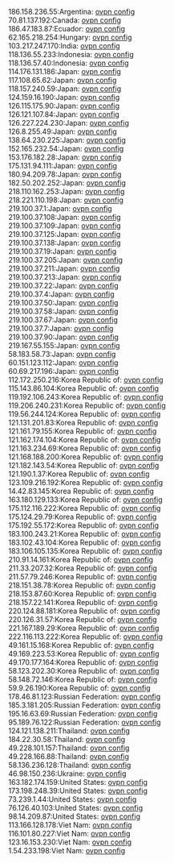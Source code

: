 186.158.236.55:Argentina: [ovpn config](vpn/186_158_236_55.ovpn)  
70.81.137.192:Canada: [ovpn config](vpn/70_81_137_192.ovpn)  
186.47.183.87:Ecuador: [ovpn config](vpn/186_47_183_87.ovpn)  
62.165.218.254:Hungary: [ovpn config](vpn/62_165_218_254.ovpn)  
103.217.247.170:India: [ovpn config](vpn/103_217_247_170.ovpn)  
118.136.55.233:Indonesia: [ovpn config](vpn/118_136_55_233.ovpn)  
118.136.57.40:Indonesia: [ovpn config](vpn/118_136_57_40.ovpn)  
114.176.131.186:Japan: [ovpn config](vpn/114_176_131_186.ovpn)  
117.108.65.62:Japan: [ovpn config](vpn/117_108_65_62.ovpn)  
118.157.240.59:Japan: [ovpn config](vpn/118_157_240_59.ovpn)  
124.159.16.190:Japan: [ovpn config](vpn/124_159_16_190.ovpn)  
126.115.175.90:Japan: [ovpn config](vpn/126_115_175_90.ovpn)  
126.121.107.84:Japan: [ovpn config](vpn/126_121_107_84.ovpn)  
126.227.224.230:Japan: [ovpn config](vpn/126_227_224_230.ovpn)  
126.8.255.49:Japan: [ovpn config](vpn/126_8_255_49.ovpn)  
138.64.230.225:Japan: [ovpn config](vpn/138_64_230_225.ovpn)  
152.165.232.54:Japan: [ovpn config](vpn/152_165_232_54.ovpn)  
153.176.182.28:Japan: [ovpn config](vpn/153_176_182_28.ovpn)  
175.131.94.111:Japan: [ovpn config](vpn/175_131_94_111.ovpn)  
180.94.209.78:Japan: [ovpn config](vpn/180_94_209_78.ovpn)  
182.50.202.252:Japan: [ovpn config](vpn/182_50_202_252.ovpn)  
218.110.162.253:Japan: [ovpn config](vpn/218_110_162_253.ovpn)  
218.221.110.198:Japan: [ovpn config](vpn/218_221_110_198.ovpn)  
219.100.37.1:Japan: [ovpn config](vpn/219_100_37_1.ovpn)  
219.100.37.108:Japan: [ovpn config](vpn/219_100_37_108.ovpn)  
219.100.37.109:Japan: [ovpn config](vpn/219_100_37_109.ovpn)  
219.100.37.125:Japan: [ovpn config](vpn/219_100_37_125.ovpn)  
219.100.37.138:Japan: [ovpn config](vpn/219_100_37_138.ovpn)  
219.100.37.19:Japan: [ovpn config](vpn/219_100_37_19.ovpn)  
219.100.37.205:Japan: [ovpn config](vpn/219_100_37_205.ovpn)  
219.100.37.211:Japan: [ovpn config](vpn/219_100_37_211.ovpn)  
219.100.37.213:Japan: [ovpn config](vpn/219_100_37_213.ovpn)  
219.100.37.22:Japan: [ovpn config](vpn/219_100_37_22.ovpn)  
219.100.37.4:Japan: [ovpn config](vpn/219_100_37_4.ovpn)  
219.100.37.50:Japan: [ovpn config](vpn/219_100_37_50.ovpn)  
219.100.37.58:Japan: [ovpn config](vpn/219_100_37_58.ovpn)  
219.100.37.67:Japan: [ovpn config](vpn/219_100_37_67.ovpn)  
219.100.37.7:Japan: [ovpn config](vpn/219_100_37_7.ovpn)  
219.100.37.90:Japan: [ovpn config](vpn/219_100_37_90.ovpn)  
219.167.55.155:Japan: [ovpn config](vpn/219_167_55_155.ovpn)  
58.183.58.73:Japan: [ovpn config](vpn/58_183_58_73.ovpn)  
60.151.123.112:Japan: [ovpn config](vpn/60_151_123_112.ovpn)  
60.69.217.196:Japan: [ovpn config](vpn/60_69_217_196.ovpn)  
112.172.250.216:Korea Republic of: [ovpn config](vpn/112_172_250_216.ovpn)  
115.143.86.104:Korea Republic of: [ovpn config](vpn/115_143_86_104.ovpn)  
119.192.106.243:Korea Republic of: [ovpn config](vpn/119_192_106_243.ovpn)  
119.206.240.231:Korea Republic of: [ovpn config](vpn/119_206_240_231.ovpn)  
119.56.244.124:Korea Republic of: [ovpn config](vpn/119_56_244_124.ovpn)  
121.131.201.83:Korea Republic of: [ovpn config](vpn/121_131_201_83.ovpn)  
121.161.79.155:Korea Republic of: [ovpn config](vpn/121_161_79_155.ovpn)  
121.162.174.104:Korea Republic of: [ovpn config](vpn/121_162_174_104.ovpn)  
121.163.234.69:Korea Republic of: [ovpn config](vpn/121_163_234_69.ovpn)  
121.168.188.200:Korea Republic of: [ovpn config](vpn/121_168_188_200.ovpn)  
121.182.143.54:Korea Republic of: [ovpn config](vpn/121_182_143_54.ovpn)  
121.190.1.37:Korea Republic of: [ovpn config](vpn/121_190_1_37.ovpn)  
123.109.216.192:Korea Republic of: [ovpn config](vpn/123_109_216_192.ovpn)  
14.42.83.145:Korea Republic of: [ovpn config](vpn/14_42_83_145.ovpn)  
163.180.129.133:Korea Republic of: [ovpn config](vpn/163_180_129_133.ovpn)  
175.112.116.222:Korea Republic of: [ovpn config](vpn/175_112_116_222.ovpn)  
175.124.29.79:Korea Republic of: [ovpn config](vpn/175_124_29_79.ovpn)  
175.192.55.172:Korea Republic of: [ovpn config](vpn/175_192_55_172.ovpn)  
183.100.243.21:Korea Republic of: [ovpn config](vpn/183_100_243_21.ovpn)  
183.102.43.104:Korea Republic of: [ovpn config](vpn/183_102_43_104.ovpn)  
183.106.105.135:Korea Republic of: [ovpn config](vpn/183_106_105_135.ovpn)  
210.91.14.161:Korea Republic of: [ovpn config](vpn/210_91_14_161.ovpn)  
211.33.207.32:Korea Republic of: [ovpn config](vpn/211_33_207_32.ovpn)  
211.57.79.246:Korea Republic of: [ovpn config](vpn/211_57_79_246.ovpn)  
218.151.38.78:Korea Republic of: [ovpn config](vpn/218_151_38_78.ovpn)  
218.153.87.60:Korea Republic of: [ovpn config](vpn/218_153_87_60.ovpn)  
218.157.22.141:Korea Republic of: [ovpn config](vpn/218_157_22_141.ovpn)  
220.124.88.181:Korea Republic of: [ovpn config](vpn/220_124_88_181.ovpn)  
220.126.31.57:Korea Republic of: [ovpn config](vpn/220_126_31_57.ovpn)  
221.167.189.29:Korea Republic of: [ovpn config](vpn/221_167_189_29.ovpn)  
222.116.113.222:Korea Republic of: [ovpn config](vpn/222_116_113_222.ovpn)  
49.161.15.168:Korea Republic of: [ovpn config](vpn/49_161_15_168.ovpn)  
49.169.223.53:Korea Republic of: [ovpn config](vpn/49_169_223_53.ovpn)  
49.170.177.164:Korea Republic of: [ovpn config](vpn/49_170_177_164.ovpn)  
58.123.202.30:Korea Republic of: [ovpn config](vpn/58_123_202_30.ovpn)  
58.148.72.146:Korea Republic of: [ovpn config](vpn/58_148_72_146.ovpn)  
59.9.26.190:Korea Republic of: [ovpn config](vpn/59_9_26_190.ovpn)  
178.46.81.123:Russian Federation: [ovpn config](vpn/178_46_81_123.ovpn)  
185.3.181.205:Russian Federation: [ovpn config](vpn/185_3_181_205.ovpn)  
195.16.63.69:Russian Federation: [ovpn config](vpn/195_16_63_69.ovpn)  
95.189.76.122:Russian Federation: [ovpn config](vpn/95_189_76_122.ovpn)  
124.121.138.211:Thailand: [ovpn config](vpn/124_121_138_211.ovpn)  
184.22.30.58:Thailand: [ovpn config](vpn/184_22_30_58.ovpn)  
49.228.101.157:Thailand: [ovpn config](vpn/49_228_101_157.ovpn)  
49.228.166.88:Thailand: [ovpn config](vpn/49_228_166_88.ovpn)  
58.136.236.128:Thailand: [ovpn config](vpn/58_136_236_128.ovpn)  
46.98.150.236:Ukraine: [ovpn config](vpn/46_98_150_236.ovpn)  
163.182.174.159:United States: [ovpn config](vpn/163_182_174_159.ovpn)  
173.198.248.39:United States: [ovpn config](vpn/173_198_248_39.ovpn)  
73.239.1.44:United States: [ovpn config](vpn/73_239_1_44.ovpn)  
76.126.40.103:United States: [ovpn config](vpn/76_126_40_103.ovpn)  
98.14.209.87:United States: [ovpn config](vpn/98_14_209_87.ovpn)  
113.166.128.178:Viet Nam: [ovpn config](vpn/113_166_128_178.ovpn)  
116.101.80.227:Viet Nam: [ovpn config](vpn/116_101_80_227.ovpn)  
123.16.153.230:Viet Nam: [ovpn config](vpn/123_16_153_230.ovpn)  
1.54.233.198:Viet Nam: [ovpn config](vpn/1_54_233_198.ovpn)  
